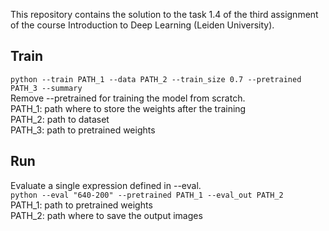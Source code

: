 This repository contains the solution to the task 1.4 of the third assignment of the course Introduction to Deep Learning (Leiden University).

## Train
`python --train PATH_1 --data PATH_2 --train_size 0.7 --pretrained PATH_3 --summary`  
Remove --pretrained for training the model from scratch.  
PATH_1: path where to store the weights after the training  
PATH_2: path to dataset  
PATH_3: path to pretrained weights  

## Run
Evaluate a single expression defined in --eval.  
`python --eval "640-200" --pretrained PATH_1 --eval_out PATH_2`  
PATH_1: path to pretrained weights  
PATH_2: path where to save the output images
